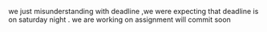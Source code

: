
we just misunderstanding with deadline ,we were expecting that deadline is on saturday night . we are working on assignment will commit soon
